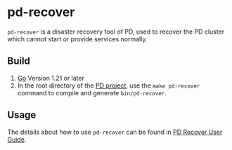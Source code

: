 # pd-recover

`pd-recover` is a disaster recovery tool of PD, used to recover the PD cluster which cannot start or provide services normally.

## Build

1. [Go](https://golang.org/) Version 1.21 or later
2. In the root directory of the [PD project](https://github.com/tikv/pd), use the `make pd-recover` command to compile and generate `bin/pd-recover`.

## Usage

The details about how to use `pd-recover` can be found in [PD Recover User Guide](https://docs.pingcap.com/tidb/dev/pd-recover).
